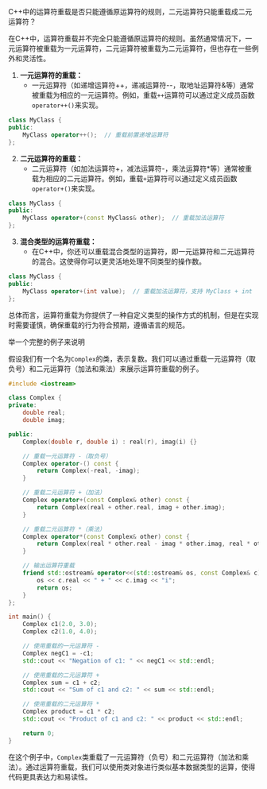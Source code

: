 C++中的运算符重载是否只能遵循原运算符的规则，二元运算符只能重载成二元运算符？

在C++中，运算符重载并不完全只能遵循原运算符的规则。虽然通常情况下，一元运算符被重载为一元运算符，二元运算符被重载为二元运算符，但也存在一些例外和灵活性。

1. **一元运算符的重载：**
   - 一元运算符（如递增运算符++，递减运算符--，取地址运算符&等）通常被重载为相应的一元运算符。例如，重载`++`运算符可以通过定义成员函数`operator++()`来实现。

```cpp
class MyClass {
public:
    MyClass operator++();  // 重载前置递增运算符
};
```

2. **二元运算符的重载：**
   - 二元运算符（如加法运算符+，减法运算符-，乘法运算符*等）通常被重载为相应的二元运算符。例如，重载`+`运算符可以通过定义成员函数`operator+()`来实现。

```cpp
class MyClass {
public:
    MyClass operator+(const MyClass& other);  // 重载加法运算符
};
```

3. **混合类型的运算符重载：**
   - 在C++中，你还可以重载混合类型的运算符，即一元运算符和二元运算符的混合。这使得你可以更灵活地处理不同类型的操作数。

```cpp
class MyClass {
public:
    MyClass operator+(int value);  // 重载加法运算符，支持 MyClass + int
};
```

总体而言，运算符重载为你提供了一种自定义类型的操作方式的机制，但是在实现时需要谨慎，确保重载的行为符合预期，遵循语言的规范。


举一个完整的例子来说明

假设我们有一个名为`Complex`的类，表示复数。我们可以通过重载一元运算符（取负号）和二元运算符（加法和乘法）来展示运算符重载的例子。

```cpp
#include <iostream>

class Complex {
private:
    double real;
    double imag;

public:
    Complex(double r, double i) : real(r), imag(i) {}

    // 重载一元运算符 -（取负号）
    Complex operator-() const {
        return Complex(-real, -imag);
    }

    // 重载二元运算符 +（加法）
    Complex operator+(const Complex& other) const {
        return Complex(real + other.real, imag + other.imag);
    }

    // 重载二元运算符 *（乘法）
    Complex operator*(const Complex& other) const {
        return Complex(real * other.real - imag * other.imag, real * other.imag + imag * other.real);
    }

    // 输出运算符重载
    friend std::ostream& operator<<(std::ostream& os, const Complex& c) {
        os << c.real << " + " << c.imag << "i";
        return os;
    }
};

int main() {
    Complex c1(2.0, 3.0);
    Complex c2(1.0, 4.0);

    // 使用重载的一元运算符 -
    Complex negC1 = -c1;
    std::cout << "Negation of c1: " << negC1 << std::endl;

    // 使用重载的二元运算符 +
    Complex sum = c1 + c2;
    std::cout << "Sum of c1 and c2: " << sum << std::endl;

    // 使用重载的二元运算符 *
    Complex product = c1 * c2;
    std::cout << "Product of c1 and c2: " << product << std::endl;

    return 0;
}
```

在这个例子中，`Complex`类重载了一元运算符（负号）和二元运算符（加法和乘法）。通过运算符重载，我们可以使用类对象进行类似基本数据类型的运算，使得代码更具表达力和易读性。
